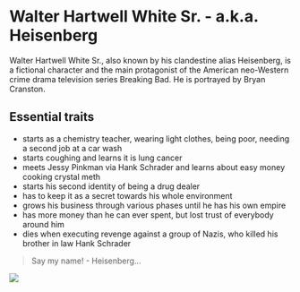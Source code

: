 # Walter Hartwell White Sr. - a.k.a. Heisenberg
Walter Hartwell White Sr., also known by his clandestine alias Heisenberg, is a fictional character and the main protagonist of the American neo-Western crime drama television series Breaking Bad. He is portrayed by Bryan Cranston.
## Essential traits
* starts as a chemistry teacher, wearing light clothes, being poor, needing a second job at a car wash
* starts coughing and learns it is lung cancer
* meets Jessy Pinkman via Hank Schrader and learns about easy money cooking crystal meth
* starts his second identity of being a drug dealer
* has to keep it as a secret towards his whole environment
* grows his business through various phases until he has his own empire
* has more money than he can ever spent, but lost trust of everybody around him
* dies when executing revenge against a group of Nazis, who killed his brother in law Hank Schrader
> Say my name! - Heisenberg... 
<img src="https://www.denofgeek.com/wp-content/uploads/2013/07/288895.jpg?resize=636%2C432"/>
